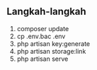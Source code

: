 ## Langkah-langkah
1. composer update
2. cp .env.bac .env
3. php artisan key:generate
4. php artisan storage:link
5. php artisan serve
